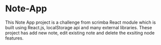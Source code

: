 # Note-App
This Note App project is a challenge from scrimba React module which is built using React.js, localStorage api and many external libraries. These project has add new note, edit existing note and delete the exsiting node features.
